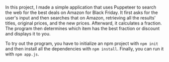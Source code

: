 In this project, I made a simple application that uses Puppeteer to search the web for the best deals on Amazon for Black Friday. It first asks for the user's input and then searches that on Amazon, retrieving all the results' titles, original prices, and the new prices. Afterward, it calculates a fraction. The program then determines which item has the best fraction or discount and displays it to you.

To try out the program, you have to initialize an npm project with `npm init` and then install all the dependencies with `npm install`. Finally, you can run it with `npm app.js`.
